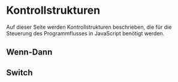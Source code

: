 # Kontrollstrukturen 

Auf dieser Seite werden Kontrollstrukturen beschrieben, die für die Steuerung des Programmflusses in JavaScript benötigt werden. 

## Wenn-Dann


## Switch
